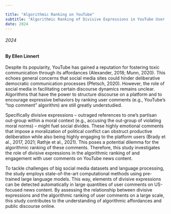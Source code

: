 ```yaml
---

title: "Algorithmic Ranking on YouTube"
subtitle: "Algorithmic Ranking of Divisive Expressions in YouTube User Comments"
date: 2024
---
```


###### 2024
#### By Ellen Linnert

Despite its popularity, YouTube has gained a reputation for fostering toxic communication through its affordances (Alexander, 2018; Munn, 2020). This echoes general concerns that social media sites could hinder deliberative democratic communication processes (Pfetsch, 2020). However, the role of social media in facilitating certain discourse dynamics remains unclear. Algorithms that have the power to structure discourse on a platform and to encourage expressive behaviors by ranking user comments (e.g., YouTube’s “top comment” algorithm) are still greatly understudied. 

Specifically divisive expressions – outraged references to one’s partisan out-group within a moral context (e.g., accusing the out-group of violating moral norms) – might fuel social divides. These highly emotional comments that impose a moralization of political conflict can obstruct productive deliberation while also being highly engaging to the platform users (Brady et al., 2017, 2021; Rathje et al., 2021). This poses a potential dilemma for the algorithmic ranking of these comments. Therefore, this study investigates the role of divisive expressions in the algorithmic ranking of and engagement with user comments on YouTube news content. 

To tackle challenges of big social media datasets and language processing, the study employs state-of-the-art computational methods using pre-trained large language models. This way, elements of divisive expressions can be detected automatically in large quantities of user comments on US-focused news content. By assessing the relationship between divisive expressions and the algorithmic ranking of user comments on a large scale, this study contributes to the understanding of algorithmic affordances and public discourse online. 

